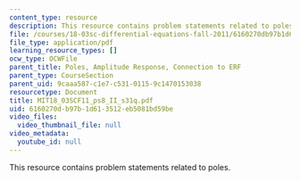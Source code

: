 ```yaml
---
content_type: resource
description: This resource contains problem statements related to poles.
file: /courses/18-03sc-differential-equations-fall-2011/6160270db97b1d613512eb5081bd59be_MIT18_03SCF11_ps8_II_s31q.pdf
file_type: application/pdf
learning_resource_types: []
ocw_type: OCWFile
parent_title: Poles, Amplitude Response, Connection to ERF
parent_type: CourseSection
parent_uid: 9caaa587-c1e7-c531-0115-9c1470153038
resourcetype: Document
title: MIT18_03SCF11_ps8_II_s31q.pdf
uid: 6160270d-b97b-1d61-3512-eb5081bd59be
video_files:
  video_thumbnail_file: null
video_metadata:
  youtube_id: null
---
```

This resource contains problem statements related to poles.


